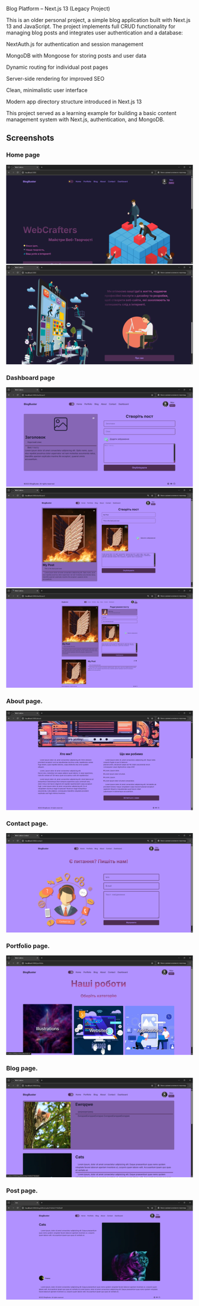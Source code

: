 Blog Platform – Next.js 13 (Legacy Project)

This is an older personal project, a simple blog application built with Next.js 13 and JavaScript.
The project implements full CRUD functionality for managing blog posts and integrates user authentication and a database:

NextAuth.js for authentication and session management

MongoDB with Mongoose for storing posts and user data

Dynamic routing for individual post pages

Server-side rendering for improved SEO

Clean, minimalistic user interface

Modern app directory structure introduced in Next.js 13

This project served as a learning example for building a basic content management system with Next.js, authentication, and MongoDB.

## Screenshots

### Home page

![Preview](public/screenshots/home-page-1.png)
![Home Page](public/screenshots/home-page-2.png)

### Dashboard page

![Dashboard](public/screenshots/dashboard-page-1.png)
![Dashboard](public/screenshots/dashboard-page-2.png)
![Dashboard](public/screenshots/dashboard-page-3.png)

### About page.

![About Page](public/screenshots/about-page.png)

### Contact page.

![Contact Page](public/screenshots/contact-page.png)

### Portfolio page.

![Portfolio Page](public/screenshots/portfolio-page.png)

### Blog page.

![Blog Page](public/screenshots/blog-page.png)

### Post page.

![Post Page](public/screenshots/post-page.png)
